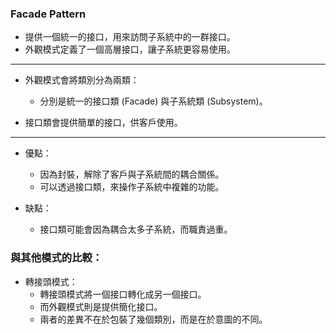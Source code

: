 ### Facade Pattern
- 提供一個統一的接口，用來訪問子系統中的一群接口。
- 外觀模式定義了一個高層接口，讓子系統更容易使用。

---

- 外觀模式會將類別分為兩類：
    - 分別是統一的接口類 (Facade) 與子系統類 (Subsystem)。

- 接口類會提供簡單的接口，供客戶使用。

---

- 優點：
    - 因為封裝，解除了客戶與子系統間的耦合關係。
    - 可以透過接口類，來操作子系統中複雜的功能。

- 缺點：
    - 接口類可能會因為耦合太多子系統，而職責過重。


### 與其他模式的比較：
- 轉接頭模式：
    - 轉接頭模式將一個接口轉化成另一個接口。
    - 而外觀模式則是提供簡化接口。
    - 兩者的差異不在於包裝了幾個類別，而是在於意圖的不同。


